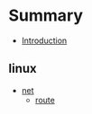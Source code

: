 # Summary

* [Introduction](README.md)

## linux

* [net](linux/net/index.md)
  * [route](linux/net/route.md)
